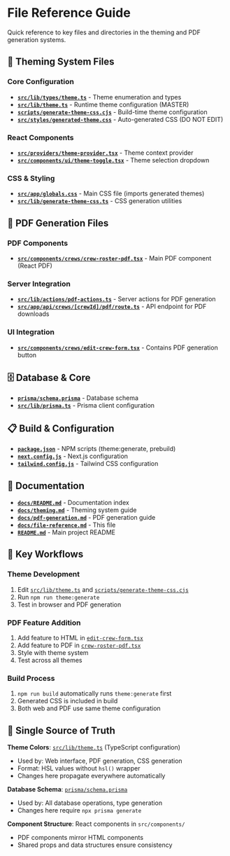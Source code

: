 # File Reference Guide

Quick reference to key files and directories in the theming and PDF generation systems.

## 🎨 Theming System Files

### Core Configuration
- **[`src/lib/types/theme.ts`](../src/lib/types/theme.ts)** - Theme enumeration and types
- **[`src/lib/theme.ts`](../src/lib/theme.ts)** - Runtime theme configuration (MASTER)
- **[`scripts/generate-theme-css.cjs`](../scripts/generate-theme-css.cjs)** - Build-time theme configuration
- **[`src/styles/generated-theme.css`](../src/styles/generated-theme.css)** - Auto-generated CSS (DO NOT EDIT)

### React Components
- **[`src/providers/theme-provider.tsx`](../src/providers/theme-provider.tsx)** - Theme context provider
- **[`src/components/ui/theme-toggle.tsx`](../src/components/ui/theme-toggle.tsx)** - Theme selection dropdown

### CSS & Styling
- **[`src/app/globals.css`](../src/app/globals.css)** - Main CSS file (imports generated themes)
- **[`src/lib/generate-theme-css.ts`](../src/lib/generate-theme-css.ts)** - CSS generation utilities

## 📄 PDF Generation Files

### PDF Components
- **[`src/components/crews/crew-roster-pdf.tsx`](../src/components/crews/crew-roster-pdf.tsx)** - Main PDF component (React PDF)

### Server Integration
- **[`src/lib/actions/pdf-actions.ts`](../src/lib/actions/pdf-actions.ts)** - Server actions for PDF generation
- **[`src/app/api/crews/[crewId]/pdf/route.ts`](../src/app/api/crews/[crewId]/pdf/route.ts)** - API endpoint for PDF downloads

### UI Integration
- **[`src/components/crews/edit-crew-form.tsx`](../src/components/crews/edit-crew-form.tsx)** - Contains PDF generation button

## 🗄️ Database & Core
- **[`prisma/schema.prisma`](../prisma/schema.prisma)** - Database schema
- **[`src/lib/prisma.ts`](../src/lib/prisma.ts)** - Prisma client configuration

## 📋 Build & Configuration
- **[`package.json`](../package.json)** - NPM scripts (theme:generate, prebuild)
- **[`next.config.js`](../next.config.js)** - Next.js configuration
- **[`tailwind.config.js`](../tailwind.config.js)** - Tailwind CSS configuration

## 📖 Documentation
- **[`docs/README.md`](./README.md)** - Documentation index
- **[`docs/theming.md`](./theming.md)** - Theming system guide
- **[`docs/pdf-generation.md`](./pdf-generation.md)** - PDF generation guide
- **[`docs/file-reference.md`](./file-reference.md)** - This file
- **[`README.md`](../README.md)** - Main project README

## 🔄 Key Workflows

### Theme Development
1. Edit [`src/lib/theme.ts`](../src/lib/theme.ts) and [`scripts/generate-theme-css.cjs`](../scripts/generate-theme-css.cjs)
2. Run `npm run theme:generate`
3. Test in browser and PDF generation

### PDF Feature Addition
1. Add feature to HTML in [`edit-crew-form.tsx`](../src/components/crews/edit-crew-form.tsx)
2. Add feature to PDF in [`crew-roster-pdf.tsx`](../src/components/crews/crew-roster-pdf.tsx)
3. Style with theme system
4. Test across all themes

### Build Process
1. `npm run build` automatically runs `theme:generate` first
2. Generated CSS is included in build
3. Both web and PDF use same theme configuration

## 🎯 Single Source of Truth

**Theme Colors**: [`src/lib/theme.ts`](../src/lib/theme.ts) (TypeScript configuration)
- Used by: Web interface, PDF generation, CSS generation
- Format: HSL values without `hsl()` wrapper
- Changes here propagate everywhere automatically

**Database Schema**: [`prisma/schema.prisma`](../prisma/schema.prisma)
- Used by: All database operations, type generation
- Changes here require `npx prisma generate`

**Component Structure**: React components in `src/components/`
- PDF components mirror HTML components
- Shared props and data structures ensure consistency